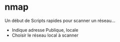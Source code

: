 # nmap
Un début de Scripts rapides pour scanner un réseau...

* Indique adresse Publique, locale
* Choisir le réseau local à scanner
